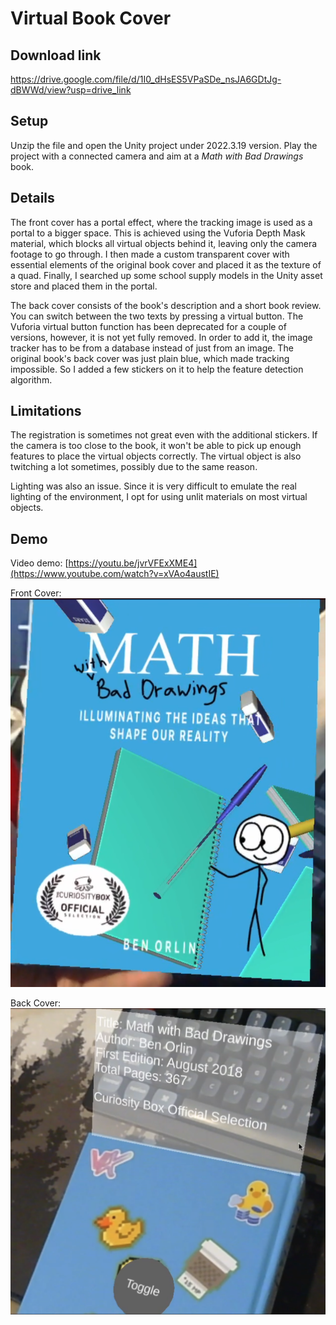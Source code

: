 # Virtual Book Cover
## Download link
https://drive.google.com/file/d/1I0_dHsES5VPaSDe_nsJA6GDtJg-dBWWd/view?usp=drive_link

## Setup
Unzip the file and open the Unity project under 2022.3.19 version. Play the project with a connected camera and aim at a *Math with Bad Drawings* book. 

## Details
The front cover has a portal effect, where the tracking image is used as a portal to a bigger space. This is achieved using the Vuforia Depth Mask material, which blocks all virtual objects behind it, leaving only the camera footage to go through. I then made a custom transparent cover with essential elements of the original book cover and placed it as the texture of a quad. Finally, I searched up some school supply models in the Unity asset store and placed them in the portal. 

The back cover consists of the book's description and a short book review. You can switch between the two texts by pressing a virtual button. The Vuforia virtual button function has been deprecated for a couple of versions, however, it is not yet fully removed. In order to add it, the image tracker has to be from a database instead of just from an image. The original book's back cover was just plain blue, which made tracking impossible. So I added a few stickers on it to help the feature detection algorithm. 

## Limitations
The registration is sometimes not great even with the additional stickers. If the camera is too close to the book, it won't be able to pick up enough features to place the virtual objects correctly. The virtual object is also twitching a lot sometimes, possibly due to the same reason. 

Lighting was also an issue. Since it is very difficult to emulate the real lighting of the environment, I opt for using unlit materials on most virtual objects. 

## Demo
Video demo: [https://youtu.be/jvrVFExXME4](https://www.youtube.com/watch?v=xVAo4austIE)

Front Cover:
![Front Cover](/Images/front_cover.png)

Back Cover:
![Back Cover](/Images/back_cover.png)


